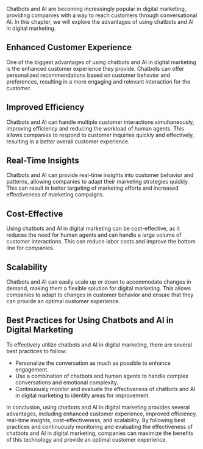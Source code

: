 

Chatbots and AI are becoming increasingly popular in digital marketing, providing companies with a way to reach customers through conversational AI. In this chapter, we will explore the advantages of using chatbots and AI in digital marketing.

Enhanced Customer Experience
----------------------------

One of the biggest advantages of using chatbots and AI in digital marketing is the enhanced customer experience they provide. Chatbots can offer personalized recommendations based on customer behavior and preferences, resulting in a more engaging and relevant interaction for the customer.

Improved Efficiency
-------------------

Chatbots and AI can handle multiple customer interactions simultaneously, improving efficiency and reducing the workload of human agents. This allows companies to respond to customer inquiries quickly and effectively, resulting in a better overall customer experience.

Real-Time Insights
------------------

Chatbots and AI can provide real-time insights into customer behavior and patterns, allowing companies to adapt their marketing strategies quickly. This can result in better targeting of marketing efforts and increased effectiveness of marketing campaigns.

Cost-Effective
--------------

Using chatbots and AI in digital marketing can be cost-effective, as it reduces the need for human agents and can handle a large volume of customer interactions. This can reduce labor costs and improve the bottom line for companies.

Scalability
-----------

Chatbots and AI can easily scale up or down to accommodate changes in demand, making them a flexible solution for digital marketing. This allows companies to adapt to changes in customer behavior and ensure that they can provide an optimal customer experience.

Best Practices for Using Chatbots and AI in Digital Marketing
-------------------------------------------------------------

To effectively utilize chatbots and AI in digital marketing, there are several best practices to follow:

* Personalize the conversation as much as possible to enhance engagement.
* Use a combination of chatbots and human agents to handle complex conversations and emotional complexity.
* Continuously monitor and evaluate the effectiveness of chatbots and AI in digital marketing to identify areas for improvement.

In conclusion, using chatbots and AI in digital marketing provides several advantages, including enhanced customer experience, improved efficiency, real-time insights, cost-effectiveness, and scalability. By following best practices and continuously monitoring and evaluating the effectiveness of chatbots and AI in digital marketing, companies can maximize the benefits of this technology and provide an optimal customer experience.
